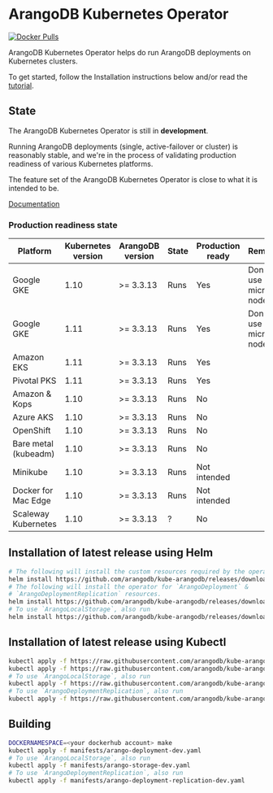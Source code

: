 # ArangoDB Kubernetes Operator

[![Docker Pulls](https://img.shields.io/docker/pulls/arangodb/kube-arangodb.svg)](https://hub.docker.com/r/arangodb/kube-arangodb/)

ArangoDB Kubernetes Operator helps do run ArangoDB deployments
on Kubernetes clusters.

To get started, follow the Installation instructions below and/or
read the [tutorial](./docs/Manual/Tutorials/Kubernetes/README.md).

## State

The ArangoDB Kubernetes Operator is still in **development**.

Running ArangoDB deployments (single, active-failover or cluster)
is reasonably stable, and we're in the process of validating
production readiness of various Kubernetes platforms.

The feature set of the ArangoDB Kubernetes Operator is close to what
it is intended to be.

[Documentation](./docs/README.md)

### Production readiness state

| Platform             | Kubernetes version | ArangoDB version | State | Production ready | Remarks               |
|----------------------|--------------------|------------------|-------|------------------|-----------------------|
| Google GKE           | 1.10               | >= 3.3.13        | Runs  | Yes              | Don't use micro nodes |
| Google GKE           | 1.11               | >= 3.3.13        | Runs  | Yes              | Don't use micro nodes |
| Amazon EKS           | 1.11               | >= 3.3.13        | Runs  | Yes              |                       |
| Pivotal PKS          | 1.11               | >= 3.3.13        | Runs  | Yes              |                       |
| Amazon & Kops        | 1.10               | >= 3.3.13        | Runs  | No               |                       |
| Azure AKS            | 1.10               | >= 3.3.13        | Runs  | No               |                       |
| OpenShift            | 1.10               | >= 3.3.13        | Runs  | No               |                       |
| Bare metal (kubeadm) | 1.10               | >= 3.3.13        | Runs  | No               |                       |
| Minikube             | 1.10               | >= 3.3.13        | Runs  | Not intended     |                       |
| Docker for Mac Edge  | 1.10               | >= 3.3.13        | Runs  | Not intended     |                       |
| Scaleway Kubernetes  | 1.10               | >= 3.3.13        | ?     | No               |                       |

## Installation of latest release using Helm

```bash
# The following will install the custom resources required by the operators.
helm install https://github.com/arangodb/kube-arangodb/releases/download/0.3.5/kube-arangodb-crd.tgz
# The following will install the operator for `ArangoDeployment` &
# `ArangoDeploymentReplication` resources.
helm install https://github.com/arangodb/kube-arangodb/releases/download/0.3.5/kube-arangodb.tgz
# To use `ArangoLocalStorage`, also run
helm install https://github.com/arangodb/kube-arangodb/releases/download/0.3.5/kube-arangodb-storage.tgz
```

## Installation of latest release using Kubectl

```bash
kubectl apply -f https://raw.githubusercontent.com/arangodb/kube-arangodb/0.3.5/manifests/arango-crd.yaml
kubectl apply -f https://raw.githubusercontent.com/arangodb/kube-arangodb/0.3.5/manifests/arango-deployment.yaml
# To use `ArangoLocalStorage`, also run
kubectl apply -f https://raw.githubusercontent.com/arangodb/kube-arangodb/0.3.5/manifests/arango-storage.yaml
# To use `ArangoDeploymentReplication`, also run
kubectl apply -f https://raw.githubusercontent.com/arangodb/kube-arangodb/0.3.5/manifests/arango-deployment-replication.yaml
```

## Building

```bash
DOCKERNAMESPACE=<your dockerhub account> make
kubectl apply -f manifests/arango-deployment-dev.yaml
# To use `ArangoLocalStorage`, also run
kubectl apply -f manifests/arango-storage-dev.yaml
# To use `ArangoDeploymentReplication`, also run
kubectl apply -f manifests/arango-deployment-replication-dev.yaml
```
